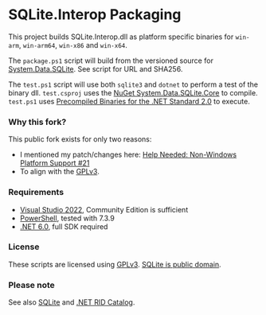 # SQLite.Interop Packaging

This project builds SQLite.Interop.dll as platform specific binaries for `win-arm`, `win-arm64`, `win-x86` and `win-x64`.

The `package.ps1` script will build from the versioned source for [System.Data.SQLite](https://system.data.sqlite.org). See script for URL and SHA256.

The `test.ps1` script will use both `sqlite3` and `dotnet` to perform a test of the binary dll. `test.csproj` uses the [NuGet System.Data.SQLite.Core](https://www.nuget.org/packages/System.Data.SQLite.Core/) to compile. `test.ps1` uses [Precompiled Binaries for the .NET Standard 2.0](https://system.data.sqlite.org/index.html/doc/trunk/www/downloads.wiki) to execute.

### Why this fork?

This public fork exists for only two reasons:

- I mentioned my patch/changes here: [Help Needed: Non-Windows Platform Support #21](https://github.com/jdhitsolutions/MySQLite/issues/21)
- To align with the [GPLv3](http://www.gnu.org/licenses).

### Requirements

- [Visual Studio 2022](https://visualstudio.microsoft.com/vs/), Community Edition is sufficient
- [PowerShell](https://github.com/PowerShell/PowerShell), tested with 7.3.9
- [.NET 6.0](https://dotnet.microsoft.com/en-us/download/dotnet/6.0), full SDK required

### License

These scripts are licensed using [GPLv3](http://www.gnu.org/licenses). [SQLite is public domain](https://www.sqlite.org/copyright.html).

### Please note

See also [SQLite](https://system.data.sqlite.org/index.html/doc/trunk/www/downloads.wiki) and [.NET RID Catalog](https://learn.microsoft.com/en-us/dotnet/core/rid-catalog).

